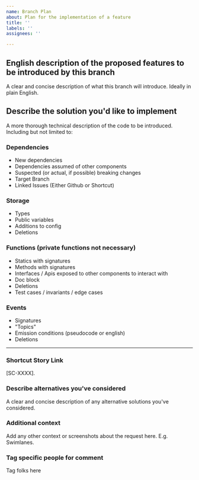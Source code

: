 ```yaml
---
name: Branch Plan
about: Plan for the implementation of a feature
title: ''
labels: ''
assignees: ''

---
```


## English description of the proposed features to be introduced by this branch

A clear and concise description of what this branch will introduce. Ideally in plain English.

## Describe the solution you'd like to implement

A more thorough technical description of the code to be introduced. Including but not limited to:

### Dependencies

- New dependencies
- Dependencies assumed of other components
- Suspected (or actual, if possible) breaking changes
- Target Branch
- Linked Issues (Either Github or Shortcut)

### Storage

- Types
- Public variables
- Additions to config
- Deletions

### Functions (private functions not necessary)

- Statics with signatures
- Methods with signatures
- Interfaces / Apis exposed to other components to interact with
- Doc block
- Deletions
- Test cases / invariants / edge cases

### Events

- Signatures
- "Topics"
- Emission conditions (pseudocode or english)
- Deletions

---

### Shortcut Story Link

[SC-XXXX].

### Describe alternatives you've considered

A clear and concise description of any alternative solutions you've considered.

### Additional context

Add any other context or screenshots about the request here. E.g. Swimlanes.

### Tag specific people for comment

Tag folks here
